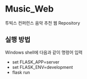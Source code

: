 # Music_Web
투빅스 컨퍼런스 음악 추천 웹 Repository

## 실행 방법

Windows shell에 다음과 같이 명령어 입력

- set FLASK_APP=server
- set FLASK_ENV=development
- flask run

